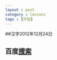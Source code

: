 ```yaml
---
layout : post
category : lessons
tags : [开始]
---
```

##汉字2012年12月24日

## 百度[搜索](http://www.baidu.com)
